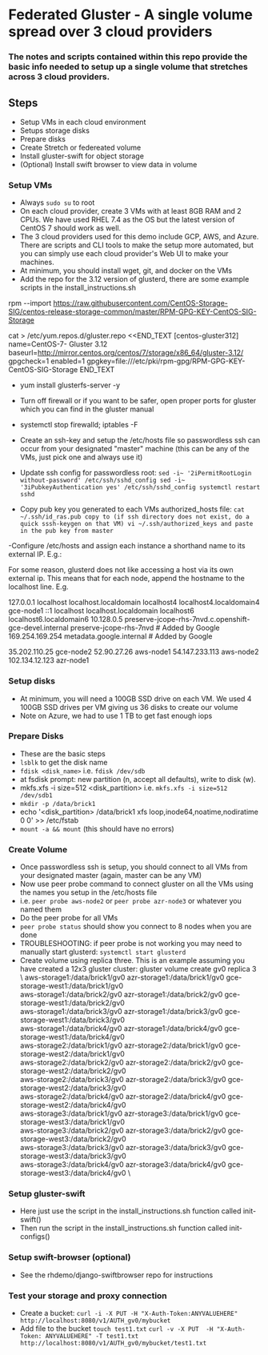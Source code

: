 # Federated Gluster - A single volume spread over 3 cloud providers
### The notes and scripts contained within this repo provide the basic info needed to setup up a single volume that stretches across 3 cloud providers.

## Steps
- Setup VMs in each cloud environment
- Setups storage disks
- Prepare disks
- Create Stretch or federeated volume
- Install gluster-swift for object storage 
- (Optional) Install swift browser to view data in volume

### Setup VMs
- Always `sudo su` to root 
- On each cloud provider, create 3 VMs with at least 8GB RAM and 2 CPUs.  We have used RHEL 7.4 as the OS but the latest version of CentOS 7 should work as well.
- The 3 cloud providers used for this demo include GCP, AWS, and Azure.  There are scripts and CLI tools to make the setup more automated, but you can simply use each cloud provider's Web UI to make your machines.
- At minimum, you should install wget, git, and docker on the VMs
- Add the repo for the 3.12 version of glusterd, there are some example scripts in the install_instructions.sh

rpm --import https://raw.githubusercontent.com/CentOS-Storage-SIG/centos-release-storage-common/master/RPM-GPG-KEY-CentOS-SIG-Storage

cat > /etc/yum.repos.d/gluster.repo <<END_TEXT
[centos-gluster312]
name=CentOS-7- Gluster 3.12
baseurl=http://mirror.centos.org/centos/7/storage/x86_64/gluster-3.12/
gpgcheck=1
enabled=1
gpgkey=file:///etc/pki/rpm-gpg/RPM-GPG-KEY-CentOS-SIG-Storage
END_TEXT

- yum install glusterfs-server -y
- Turn off firewall or if you want to be safer, open proper ports for gluster which you can find in the gluster manual
- systemctl stop firewalld; iptables -F
- Create an ssh-key and setup the /etc/hosts file so passwordless ssh can occur from your designated "master" machine (this can be any of the VMs, just pick one and always use it)
- Update ssh config for passwordless root:
`sed -i~ '2iPermitRootLogin without-password' /etc/ssh/sshd_config
 sed -i~ '3iPubkeyAuthentication yes' /etc/ssh/sshd_config
 systemctl restart sshd`

- Copy pub key you generated to each VMs authorized_hosts file:
`cat ~/.ssh/id_ras.pub
copy to (if ssh directory does not exist, do a quick sssh-keygen on that VM)
vi ~/.ssh/authorized_keys and paste in the pub key from master`

-Configure /etc/hosts and assign each instance a shorthand name to its external IP. E.g.:
 
 For some reason, glusterd does not like accessing a host via its own external ip. This means that for each node, append the hostname to the localhost line. E.g.
 
 
 127.0.0.1   localhost localhost.localdomain localhost4 localhost4.localdomain4 gce-node1
 ::1         localhost localhost.localdomain localhost6 localhost6.localdomain6
 10.128.0.5 preserve-jcope-rhs-7nvd.c.openshift-gce-devel.internal preserve-jcope-rhs-7nvd  # Added by Google
 169.254.169.254 metadata.google.internal  # Added by Google
 
 35.202.110.25    gce-node2
 52.90.27.26      aws-node1
 54.147.233.113   aws-node2
 102.134.12.123   azr-node1

### Setup disks
- At minimum, you will need a 100GB SSD drive on each VM.  We used 4 100GB SSD drives per VM giving us 36 disks to create our volume
- Note on Azure, we had to use 1 TB to get fast enough iops

### Prepare Disks
- These are the basic steps
- `lsblk` to get the disk name
- `fdisk <disk_name>` i.e. `fdisk /dev/sdb`
- at fsdisk prompt: new partition (n, accept all defaults), write to disk (w).
- mkfs.xfs -i size=512 <disk_partition> i.e. `mkfs.xfs -i size=512 /dev/sdb1`
- `mkdir -p /data/brick1`
- echo '<disk_partition>  /data/brick1 xfs loop,inode64,noatime,nodiratime 0 0' >> /etc/fstab
- `mount -a && mount` (this should have no errors)

### Create Volume
- Once passwordless ssh is setup, you should connect to all VMs from your designated master (again, master can be any VM)
- Now use peer probe command to connect gluster on all the VMs using the names you setup in the /etc/hosts file
- i.e. `peer probe aws-node2` or `peer probe azr-node3` or whatever you named them
- Do the peer probe for all VMs
- `peer probe status` should show you connect to 8 nodes when you are done
- TROUBLESHOOTING: if peer probe is not working you may need to manually start glusterd: `systemctl start glusterd`
- Create volume using replica three.  This is an example assuming you have created a 12x3 gluster cluster:
gluster volume create gv0 replica 3 \ 
aws-storage1:/data/brick1/gv0 azr-storage1:/data/brick1/gv0 gce-storage-west1:/data/brick1/gv0 \
aws-storage1:/data/brick2/gv0 azr-storage1:/data/brick2/gv0 gce-storage-west1:/data/brick2/gv0 \
aws-storage1:/data/brick3/gv0 azr-storage1:/data/brick3/gv0  gce-storage-west1:/data/brick3/gv0 \
aws-storage1:/data/brick4/gv0 azr-storage1:/data/brick4/gv0 gce-storage-west1:/data/brick4/gv0 \
aws-storage2:/data/brick1/gv0 azr-storage2:/data/brick1/gv0 gce-storage-west2:/data/brick1/gv0 \
aws-storage2:/data/brick2/gv0 azr-storage2:/data/brick2/gv0 gce-storage-west2:/data/brick2/gv0 \
aws-storage2:/data/brick3/gv0 azr-storage2:/data/brick3/gv0  gce-storage-west2:/data/brick3/gv0 \
aws-storage2:/data/brick4/gv0 azr-storage2:/data/brick4/gv0 gce-storage-west2:/data/brick4/gv0 \
aws-storage3:/data/brick1/gv0 azr-storage3:/data/brick1/gv0  gce-storage-west3:/data/brick1/gv0 \
aws-storage3:/data/brick2/gv0 azr-storage3:/data/brick2/gv0 gce-storage-west3:/data/brick2/gv0 \
aws-storage3:/data/brick3/gv0 azr-storage3:/data/brick3/gv0 gce-storage-west3:/data/brick3/gv0 \
aws-storage3:/data/brick4/gv0 azr-storage3:/data/brick4/gv0 gce-storage-west3:/data/brick4/gv0 \

### Setup gluster-swift
- Here just use the script in the install_instructions.sh function called init-swift()
- Then run the script in the install_instructions.sh function called init-configs()

### Setup swift-browser (optional)
- See the rhdemo/django-swiftbrowser repo for instructions

### Test your storage and proxy connection
- Create a bucket:
`curl -i -X PUT -H "X-Auth-Token:ANYVALUEHERE" http://localhost:8080/v1/AUTH_gv0/mybucket`
- Add file to the bucket
`touch test1.txt`
`curl -v -X PUT  -H "X-Auth-Token: ANYVALUEHERE" -T test1.txt http://localhost:8080/v1/AUTH_gv0/mybucket/test1.txt`

